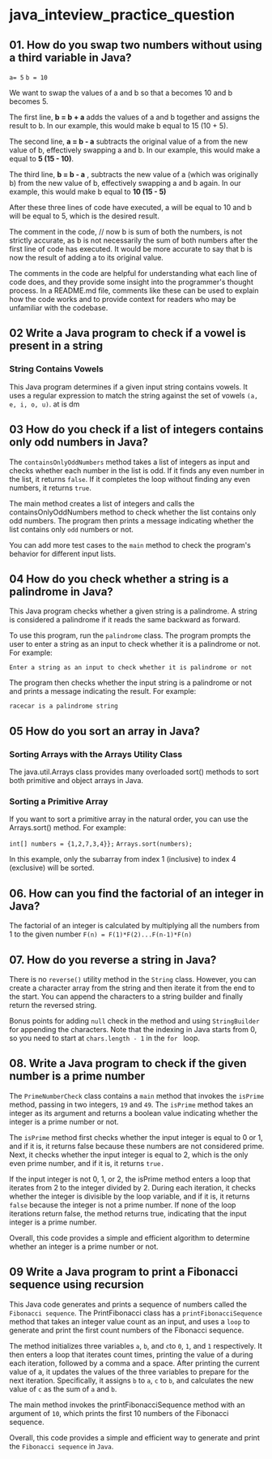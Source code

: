 # java_inteview_practice_question
## 01. How do you swap two numbers without using a third variable in Java?

`a= 5` 
`b = 10` 

We want to swap the values of a and b so that a becomes 10 and b becomes 5.

The first line, **b = b + a** adds the values of a and b together and assigns the result to b. In our example, this would make b equal to 15 (10 + 5).

The second line,  **a = b - a** subtracts the original value of a from the new value of b, effectively swapping a and b. In our example, this would make a equal to **5 (15 - 10)**.

The third line, **b = b - a** , subtracts the new value of a (which was originally b) from the new value of b, effectively swapping a and b again. In our example, this would make b equal to **10 (15 - 5)** 

After these three lines of code have executed, a will be equal to 10 and b will be equal to 5, which is the desired result.

The comment in the code, // now b is sum of both the numbers, is not strictly accurate, as b is not necessarily the sum of both numbers after the first line of code has executed. It would be more accurate to say that b is now the result of adding a to its original value.

The comments in the code are helpful for understanding what each line of code does, and they provide some insight into the programmer's thought process. In a README.md file, comments like these can be used to explain how the code works and to provide context for readers who may be unfamiliar with the codebase.


## 02 Write a Java program to check if a vowel is present in a string
### String Contains Vowels

This Java program determines if a given input string contains vowels. It uses a regular expression to match the string against the set of vowels 
`(a, e, i, o, u)`.
at is dm
## 03 How do you check if a list of integers contains only odd numbers in Java?

The `containsOnlyOddNumbers` method takes a list of integers as input and checks whether each number in the list is odd. If it finds any even number in the list, it returns `false`. If it completes the loop without finding any even numbers, it returns `true`.

The main method creates a list of integers and calls the containsOnlyOddNumbers method to check whether the list contains only odd numbers. The program then prints a message indicating whether the list contains only `odd` numbers or not.

You can add more test cases to the `main` method to check the program's behavior for different input lists.

## 04 How do you check whether a string is a palindrome in Java?

This Java program checks whether a given string is a palindrome. A string is considered a palindrome if it reads the same backward as forward.

To use this program, run the `palindrome` class. The program prompts the user to enter a string as an input to check whether it is a palindrome or not. For example:

`Enter a string as an input to check whether it is palindrome or not`

The program then checks whether the input string is a palindrome or not and prints a message indicating the result. For example:

`racecar is a palindrome string`

## 05 How do you sort an array in Java?

### Sorting Arrays with the Arrays Utility Class
 
The java.util.Arrays class provides many overloaded sort() methods to sort both primitive and object arrays in Java.

### Sorting a Primitive Array

If you want to sort a primitive array in the natural order, you can use the Arrays.sort() method. For example:

`int[] numbers = {1,2,7,3,4}};`
`Arrays.sort(numbers);`

In this example, only the subarray from index 1 (inclusive) to index 4 (exclusive) will be sorted.

## 06. How can you find the factorial of an integer in Java?

The factorial of an integer is calculated by multiplying all the numbers from 1 to the given number
`F(n) = F(1)*F(2)...F(n-1)*F(n)`

## 07. How do you reverse a string in Java?

There is no `reverse()` utility method in the `String` class. However, you can create a character array from the string and then iterate it from the end to the start. You can append the characters to a string builder and finally return the reversed string.

Bonus points for adding `null` check in the method and using `StringBuilder` for appending the characters. Note that the indexing in Java starts from 0, so you need to start at `chars.length - 1` in the `for ` loop.

## 08. Write a Java program to check if the given number is a prime number

The `PrimeNumberCheck` class contains a `main` method that invokes the `isPrime` method, passing in two integers, `19` and `49`. The `isPrime` method takes an integer as its argument and returns a boolean value indicating whether the integer is a prime number or not.

The `isPrime` method first checks whether the input integer is equal to 0 or 1, and if it is, it returns false because these numbers are not considered prime. Next, it checks whether the input integer is equal to 2, which is the only even prime number, and if it is, it returns `true.`

If the input integer is not 0, 1, or 2, the isPrime method enters a loop that iterates from 2 to the integer divided by 2. During each iteration, it checks whether the integer is divisible by the loop variable, and if it is, it returns `false` because the integer is not a prime number. If none of the loop iterations return false, the method returns true, indicating that the input integer is a prime number.

Overall, this code provides a simple and efficient algorithm to determine whether an integer is a prime number or not.

## 09 Write a Java program to print a Fibonacci sequence using recursion

This Java code generates and prints a sequence of numbers called the `Fibonacci sequence`. The PrintFibonacci class has a `printFibonacciSequence` method that takes an integer value count as an input, and uses a `loop` to generate and print the first count numbers of the Fibonacci sequence.

The method initializes three variables `a`, `b`, and `c`to `0`, `1`, and `1` respectively. It then enters a loop that iterates count times, printing the value of a during each iteration, followed by a comma and a space. After printing the current value of a, it updates the values of the three variables to prepare for the next iteration. Specifically, it assigns `b` to `a`, `c` to `b`, and calculates the new value of `c` as the sum of `a` and `b`.

The main method invokes the printFibonacciSequence method with an argument of `10`, which prints the first 10 numbers of the Fibonacci sequence.

Overall, this code provides a simple and efficient way to generate and print the `Fibonacci sequence` in `Java`.












